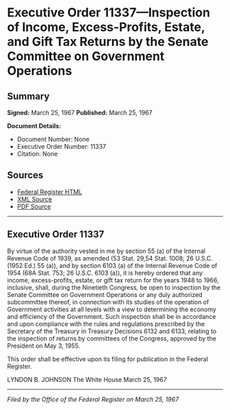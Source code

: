 # Executive Order 11337—Inspection of Income, Excess-Profits, Estate, and Gift Tax Returns by the Senate Committee on Government Operations

## Summary

**Signed:** March 25, 1967
**Published:** March 25, 1967

**Document Details:**
- Document Number: None
- Executive Order Number: 11337
- Citation: None

## Sources
- [Federal Register HTML](https://www.presidency.ucsb.edu/documents/executive-order-11337-inspection-income-excess-profits-estate-and-gift-tax-returns-the)
- [XML Source](None)
- [PDF Source](None)

---

## Executive Order 11337

By virtue of the authority vested in me by section 55 (a) of the Internal Revenue Code of 1939, as amended (53 Stat. 29,54 Stat. 1008; 26 U.S.C. (1952 Ed.) 55 (a)), and by section 6103 (a) of the Internal Revenue Code of 1954 (68A Stat. 753; 26 U.S.C. 6103 (a)), it is hereby ordered that any income, excess-profits, estate, or gift tax return for the years 1948 to 1966, inclusive, shall, during the Ninetieth Congress, be open to inspection by the Senate Committee on Government Operations or any duly authorized subcommittee thereof, in connection with its studies of the operation of Government activities at all levels with a view to determining the economy and efficiency of the Government. Such inspection shall be in accordance and upon compliance with the rules and regulations prescribed by the Secretary of the Treasury in Treasury Decisions 6132 and 6133, relating to the inspection of returns by committees of the Congress, approved by the President on May 3, 1955.

This order shall be effective upon its filing for publication in the Federal Register.

LYNDON B. JOHNSON
The White House
March 25, 1967

---

*Filed by the Office of the Federal Register on March 25, 1967*
